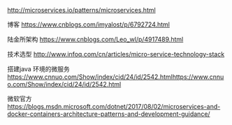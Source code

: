 
http://microservices.io/patterns/microservices.html



博客
https://www.cnblogs.com/imyalost/p/6792724.html


陆金所架构
https://www.cnblogs.com/Leo_wl/p/4917489.html

技术选型
http://www.infoq.com/cn/articles/micro-service-technology-stack

搭建java 环境的微服务
https://www.cnnuo.com/Show/index/cid/24/id/2542.htmlhttps://www.cnnuo.com/Show/index/cid/24/id/2542.html

微软官方
https://blogs.msdn.microsoft.com/dotnet/2017/08/02/microservices-and-docker-containers-architecture-patterns-and-development-guidance/